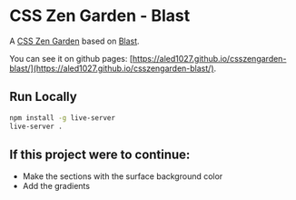 # CSS Zen Garden - Blast

A [CSS Zen Garden](https://csszengarden.com/) based on [Blast](https://blast.io/en/about).

You can see it on github pages: [https://aled1027.github.io/csszengarden-blast/](https://aled1027.github.io/csszengarden-blast/).

## Run Locally

```bash
npm install -g live-server
live-server .
```

## If this project were to continue:

- Make the sections with the surface background color
- Add the gradients
